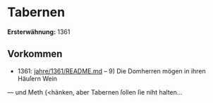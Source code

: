 # Tabernen

**Ersterwähnung:** 1361

## Vorkommen
- 1361: [jahre/1361/README.md](../jahre/1361/README.md) – 9) Die Domherren mögen in ihren Häuſern Wein

— und Meth \{<hänken, aber Tabernen ſollen ſie niht halten...
